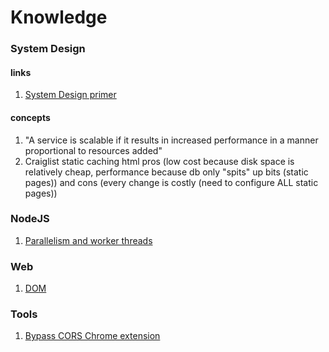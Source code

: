 # Knowledge

### System Design
#### links
1. [System Design primer](https://github.com/donnemartin/system-design-primer/blob/master/README.md?source=post_page-----ba118f48bdfc--------------------------------)
#### concepts
1. "A service is scalable if it results in increased performance in a manner proportional to resources added"
2. Craiglist static caching html pros (low cost because disk space is relatively cheap, performance because db only "spits" up bits (static pages)) and cons (every change is costly (need to configure ALL static pages))

### NodeJS
1. [Parallelism and worker threads](https://deepsource.com/blog/nodejs-worker-threads)

### Web
1. [DOM](https://developer.mozilla.org/en-US/docs/Web/API/Document_Object_Model)

### Tools
1. [Bypass CORS Chrome extension](https://chromewebstore.google.com/detail/allow-cors-access-control/lhobafahddgcelffkeicbaginigeejlf)
